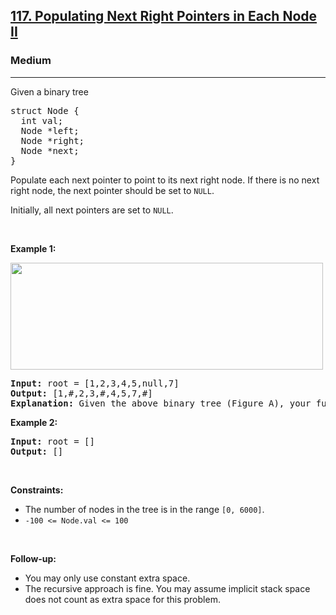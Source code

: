 <h2><a href="https://leetcode.com/problems/populating-next-right-pointers-in-each-node-ii/">117. Populating Next Right Pointers in Each Node II</a></h2><h3>Medium</h3><hr><div style="user-select: auto;"><p style="user-select: auto;">Given a binary tree</p>

<pre style="user-select: auto;">struct Node {
  int val;
  Node *left;
  Node *right;
  Node *next;
}
</pre>

<p style="user-select: auto;">Populate each next pointer to point to its next right node. If there is no next right node, the next pointer should be set to <code style="user-select: auto;">NULL</code>.</p>

<p style="user-select: auto;">Initially, all next pointers are set to <code style="user-select: auto;">NULL</code>.</p>

<p style="user-select: auto;">&nbsp;</p>
<p style="user-select: auto;"><strong style="user-select: auto;">Example 1:</strong></p>
<img alt="" src="https://assets.leetcode.com/uploads/2019/02/15/117_sample.png" style="width: 500px; height: 171px; user-select: auto;" title="">
<pre style="user-select: auto;"><strong style="user-select: auto;">Input:</strong> root = [1,2,3,4,5,null,7]
<strong style="user-select: auto;">Output:</strong> [1,#,2,3,#,4,5,7,#]
<strong style="user-select: auto;">Explanation: </strong>Given the above binary tree (Figure A), your function should populate each next pointer to point to its next right node, just like in Figure B. The serialized output is in level order as connected by the next pointers, with '#' signifying the end of each level.
</pre>

<p style="user-select: auto;"><strong style="user-select: auto;">Example 2:</strong></p>

<pre style="user-select: auto;"><strong style="user-select: auto;">Input:</strong> root = []
<strong style="user-select: auto;">Output:</strong> []
</pre>

<p style="user-select: auto;">&nbsp;</p>
<p style="user-select: auto;"><strong style="user-select: auto;">Constraints:</strong></p>

<ul style="user-select: auto;">
	<li style="user-select: auto;">The number of nodes in the tree is in the range <code style="user-select: auto;">[0, 6000]</code>.</li>
	<li style="user-select: auto;"><code style="user-select: auto;">-100 &lt;= Node.val &lt;= 100</code></li>
</ul>

<p style="user-select: auto;">&nbsp;</p>
<p style="user-select: auto;"><strong style="user-select: auto;">Follow-up:</strong></p>

<ul style="user-select: auto;">
	<li style="user-select: auto;">You may only use constant extra space.</li>
	<li style="user-select: auto;">The recursive approach is fine. You may assume implicit stack space does not count as extra space for this problem.</li>
</ul>
</div>